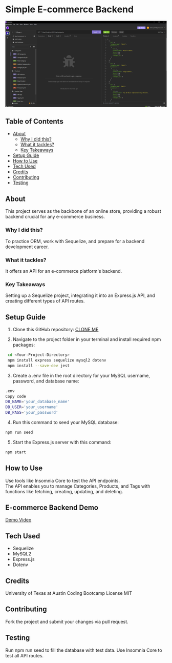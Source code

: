 # Simple E-commerce Backend

![Project Screenshot](images/screenshot.png)

## Table of Contents
- [About](#about)
  - [Why I did this?](#why-i-did-this)
  - [What it tackles?](#what-it-tackles)
  - [Key Takeaways](#key-takeaways)
- [Setup Guide](#setup-guide)
- [How to Use](#how-to-use)
- [Tech Used](#tech-used)
- [Credits](#credits)
- [Contributing](#contributing)
- [Testing](#testing)

## About

This project serves as the backbone of an online store, providing a robust backend crucial for any e-commerce business.

### Why I did this?
To practice ORM, work with Sequelize, and prepare for a backend development career.

### What it tackles?
It offers an API for an e-commerce platform's backend.

### Key Takeaways
Setting up a Sequelize project, integrating it into an Express.js API, and creating different types of API routes.

## Setup Guide

1. Clone this GitHub repository: [CLONE ME](https://github.com/Daleray1231/E_Comm)
   
2. Navigate to the project folder in your terminal and install required npm packages:
```bash
 cd <Your-Project-Directory>
 npm install express sequelize mysql2 dotenv
 npm install --save-dev jest
```

3. Create a .env file in the root directory for your MySQL username, password, and database name:
```bash
.env
Copy code
DB_NAME='your_database_name'
DB_USER='your_username'
DB_PASS='your_password'
```

4. Run this command to seed your MySQL database:

```bash
npm run seed
```

5. Start the Express.js server with this command:
```bash
npm start
```

## How to Use
Use tools like Insomnia Core to test the API endpoints.  
The API enables you to manage Categories, Products, and Tags with functions like fetching, creating, updating, and deleting.

## E-commerce Backend Demo

[Demo Video](https://share.vidyard.com/watch/zKe7kDWXtUUoc9QourEKUB?)

## Tech Used
- Sequelize
- MySQL2
- Express.js
- Dotenv

## Credits
University of Texas at Austin Coding Bootcamp
License
MIT

## Contributing
Fork the project and submit your changes via pull request.

## Testing
Run npm run seed to fill the database with test data.
Use Insomnia Core to test all API routes.

